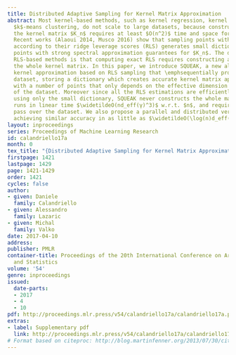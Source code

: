 ```yaml
---
title: Distributed Adaptive Sampling for Kernel Matrix Approximation
abstract: Most kernel-based methods, such as kernel regression, kernel PCA, ICA, or
  $k$-means clustering, do not scale to large datasets, because constructing and storing
  the kernel matrix $K_n$ requires at least $O(n^2)$ time and space for $n$ samples.
  Recent works (Alaoui 2014, Musco 2016) show that sampling points with replacement
  according to their ridge leverage scores (RLS) generates small dictionaries of relevant
  points with strong spectral approximation guarantees for $K_n$. The drawback of
  RLS-based methods is that computing exact RLS requires constructing and storing
  the whole kernel matrix. In this paper, we introduce SQUEAK, a new algorithm for
  kernel approximation based on RLS sampling that \emphsequentially processes the
  dataset, storing a dictionary which creates accurate kernel matrix approximations
  with a number of points that only depends on the effective dimension $d_eff(γ)$
  of the dataset. Moreover since all the RLS estimations are efficiently performed
  using only the small dictionary, SQUEAK never constructs the whole matrix $K_n$,
  runs in linear time $\widetildeO(nd_eff(γ)^3)$ w.r.t. $n$, and requires only a single
  pass over the dataset. We also propose a parallel and distributed version of SQUEAK
  achieving similar accuracy in as little as $\widetildeO(\log(n)d_eff(γ)^3)$ time.
layout: inproceedings
series: Proceedings of Machine Learning Research
id: calandriello17a
month: 0
tex_title: "{Distributed Adaptive Sampling for Kernel Matrix Approximation}"
firstpage: 1421
lastpage: 1429
page: 1421-1429
order: 1421
cycles: false
author:
- given: Daniele
  family: Calandriello
- given: Alessandro
  family: Lazaric
- given: Michal
  family: Valko
date: 2017-04-10
address: 
publisher: PMLR
container-title: Proceedings of the 20th International Conference on Artificial Intelligence
  and Statistics
volume: '54'
genre: inproceedings
issued:
  date-parts:
  - 2017
  - 4
  - 10
pdf: http://proceedings.mlr.press/v54/calandriello17a/calandriello17a.pdf
extras:
- label: Supplementary pdf
  link: http://proceedings.mlr.press/v54/calandriello17a/calandriello17a/calandriello17a-supp.pdf
# Format based on citeproc: http://blog.martinfenner.org/2013/07/30/citeproc-yaml-for-bibliographies/
---
```

